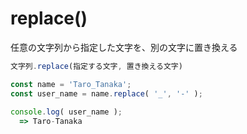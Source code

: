 # replace()
  
任意の文字列から指定した文字を、別の文字に置き換える
```js
文字列.replace(指定する文字, 置き換える文字)
```
```js
const name = 'Taro_Tanaka';
const user_name = name.replace( '_', '-' );
 
console.log( user_name );
  => Taro-Tanaka
```
